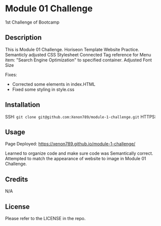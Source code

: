 # Module 01 Challenge
1st Challenge of Bootcamp

## Description

This is Module 01 Challenge. Horiseon Template Website Practice.
Semanticly adjusted CSS Stylesheet
Connected Tag reference for Menu item: "Search Engine Optimization" to specified container.
Adjusted Font Size

Fixes:
- Corrected some elements in index.HTML
- Fixed some styling in style.css


## Installation

SSH: `git clone git@github.com:Xenon789/module-1-challenge.git`
HTTPS: 

## Usage

Page Deployed: https://xenon789.github.io/module-1-challenge/

Learned to organize code and make sure code was Semantically correct. 
Attempted to match the appearance of website to image in Module 01 Challenge.

## Credits

N/A

## License

Please refer to the LICENSE in the repo.
